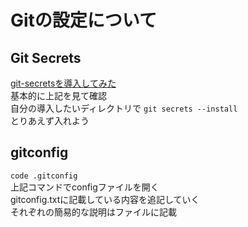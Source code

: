 # Gitの設定について
## Git Secrets
[git-secretsを導入してみた](https://zenn.dev/kkk777/articles/8f55db1e9678f2)  
基本的に上記を見て確認  
自分の導入したいディレクトリで `git secrets --install`  
とりあえず入れよう  

## gitconfig
`code .gitconfig`  
上記コマンドでconfigファイルを開く  
gitconfig.txtに記載している内容を追記していく  
それぞれの簡易的な説明はファイルに記載  
